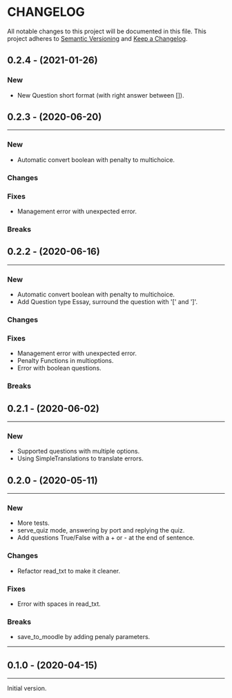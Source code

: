
# CHANGELOG

All notable changes to this project will be documented in this file.
This project adheres to [Semantic Versioning](http://semver.org/) and [Keep a Changelog](http://keepachangelog.com/).

## 0.2.4 - (2021-01-26)

### New
* New Question short format (with right answer between []).

## 0.2.3 - (2020-06-20)
---

### New
* Automatic convert boolean with penalty to multichoice.

### Changes

### Fixes
* Management error with unexpected error.

### Breaks


## 0.2.2 - (2020-06-16)
---

### New
* Automatic convert boolean with penalty to multichoice.
* Add Question type Essay, surround the question with '[' and ']'.

### Changes

### Fixes
* Management error with unexpected error.
* Penalty Functions in multioptions.
* Error with boolean questions.

### Breaks



## 0.2.1 - (2020-06-02)
---

### New
* Supported questions with multiple options.
* Using SimpleTranslations to translate errors.


## 0.2.0 - (2020-05-11)

---

### New
* More tests.
* serve_quiz mode, answering by port and replying the quiz.
* Add questions True/False with a + or - at the end of sentence.

### Changes
* Refactor read_txt to make it cleaner.

### Fixes
* Error with spaces in read_txt.

### Breaks
* save_to_moodle by adding penaly parameters.

---

## 0.1.0 - (2020-04-15)
---

Initial version.
